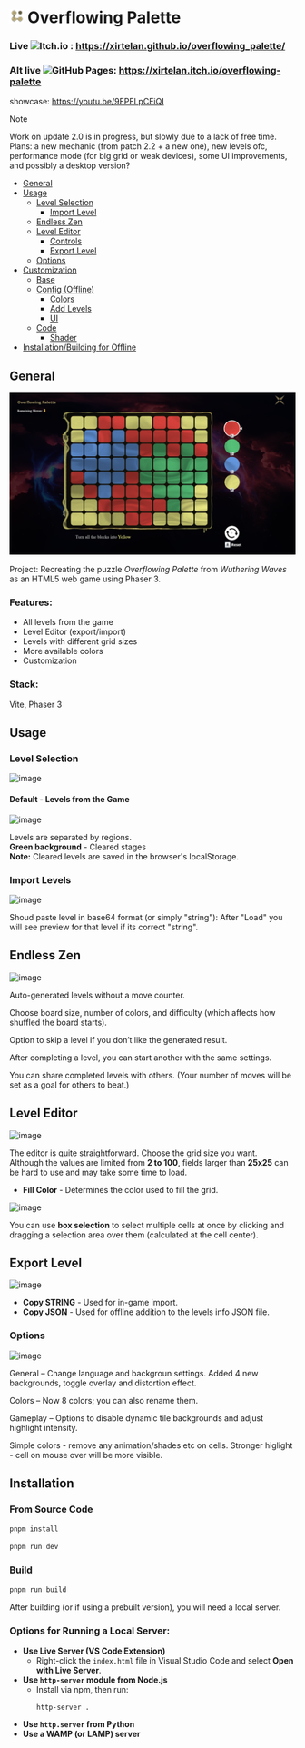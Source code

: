 # <img style="width:25px;height:25px;" src="./public/favicon.png"></img> Overflowing Palette

### Live ![Itch.io](https://img.shields.io/badge/itch.io-%23FF0B34.svg?logo=Itch.io&logoColor=white) : https://xirtelan.github.io/overflowing_palette/
### Alt live ![GitHub Pages](https://img.shields.io/badge/GitHub%20Pages-121013?logo=github&logoColor=white): https://xirtelan.itch.io/overflowing-palette
showcase: https://youtu.be/9FPFLpCEiQI

> [!Note]
> Work on update 2.0 is in progress, but slowly due to a lack of free time. Plans: a new mechanic (from patch 2.2 + a new one), new levels ofc, performance mode (for big grid or weak devices), some UI improvements, and possibly a desktop version?

- [General](#introduction)
- [Usage](#usage)
  - [Level Selection](#level-selection)
    - [Import Level](#import-level)
  - [Endless Zen](#endless-zen)
  - [Level Editor](#level-editor)
    - [Controls](#controls)
    - [Export Level](#export-level)
  - [Options](#options)
- [Customization](#customization)
  - [Base](#base)
  - [Config (Offline)](#config-offline)
    - [Colors](#colors)
    - [Add Levels](#add-levels)
    - [UI](#ui)
  - [Code](#code)
    - [Shader](#shader)
- [Installation/Building for Offline](#installation)


## General

![screenshot](screenshot.png)

Project: Recreating the puzzle *Overflowing Palette* from *Wuthering Waves* as an HTML5 web game using Phaser 3.

### Features:
- All levels from the game  
- Level Editor (export/import)  
- Levels with different grid sizes  
- More available colors  
- Customization  

### Stack:
Vite, Phaser 3

## Usage 

### Level Selection
![image](https://github.com/user-attachments/assets/e9c641ff-0b9d-459f-b254-b8caa26f98b8)


#### Default - Levels from the Game 
![image](https://github.com/user-attachments/assets/ab81da30-b86f-4be4-aefd-e407506edd61)


Levels are separated by regions.  
**Green background** - Cleared stages  
**Note:** Cleared levels are saved in the browser's localStorage.

### Import Levels  

![image](https://github.com/user-attachments/assets/164a4706-2872-4383-ab69-69c82631e306)

Shoud paste level in base64 format (or simply "string"):
After "Load" you will see preview for that level if its correct "string". 

## Endless Zen

![image](https://github.com/user-attachments/assets/78e36cf8-292f-4c5a-907d-e02563e25a25)


Auto-generated levels without a move counter.

Choose board size, number of colors, and difficulty (which affects how shuffled the board starts).

Option to skip a level if you don’t like the generated result.

After completing a level, you can start another with the same settings.

You can share completed levels with others. (Your number of moves will be set as a goal for others to beat.)



## Level Editor

![image](https://github.com/user-attachments/assets/919f8640-4756-412d-a509-e49164c89a34)


The editor is quite straightforward. Choose the grid size you want.  
Although the values are limited from **2 to 100**, fields larger than **25x25** can be hard to use and may take some time to load.

- **Fill Color** - Determines the color used to fill the grid.

![image](https://github.com/user-attachments/assets/d3881ec8-6bb7-439e-92fb-a80ecaa3f288)


You can use **box selection** to select multiple cells at once by clicking and dragging a selection area over them (calculated at the cell center).

## Export Level

![image](https://github.com/user-attachments/assets/e5b49faa-29cd-4176-8171-111371c486b3)


- **Copy STRING** - Used for in-game import.
- **Copy JSON** - Used for offline addition to the levels info JSON file.

### Options
![image](https://github.com/user-attachments/assets/ac11775e-f2f6-4411-989d-e37645832952)


General – Change language and backgroun settings. Added 4 new backgrounds, toggle overlay and distortion effect.

Colors – Now 8 colors; you can also rename them.

Gameplay – Options to disable dynamic tile backgrounds and adjust highlight intensity.

  Simple colors - remove any animation/shades etc on cells. 
  Stronger higlight - cell on mouse over will be more visible. 


## Installation

### From Source Code

```sh
pnpm install
```

```sh
pnpm run dev
```

### Build

```sh
pnpm run build
```

After building (or if using a prebuilt version), you will need a local server.

### Options for Running a Local Server:

- **Use Live Server (VS Code Extension)**  
  - Right-click the `index.html` file in Visual Studio Code and select **Open with Live Server**.  
- **Use `http-server` module from Node.js**  
  - Install via npm, then run:  
    ```sh
    http-server .
    ```
- **Use `http.server` from Python**
- **Use a WAMP (or LAMP) server**
